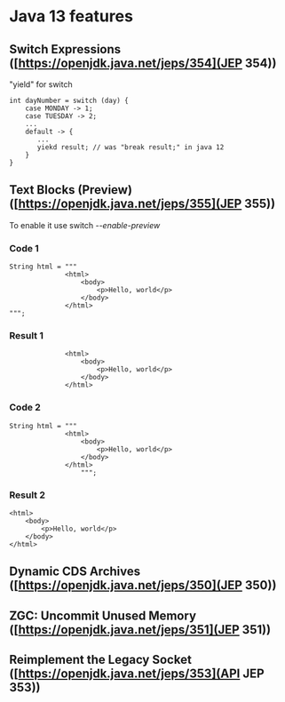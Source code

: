 # Java 13 features


## Switch Expressions ([https://openjdk.java.net/jeps/354](JEP 354))
"yield" for switch
```
int dayNumber = switch (day) {
    case MONDAY -> 1;
    case TUESDAY -> 2;
    ...
    default -> {
       ...
       yiekd result; // was "break result;" in java 12
    }
}
```
## Text Blocks (Preview) ([https://openjdk.java.net/jeps/355](JEP 355))
To enable it use switch _--enable-preview_
### Code 1
```
String html = """
              <html>
                  <body>
                      <p>Hello, world</p>
                  </body>
              </html>
""";
```
### Result 1
```
              <html>
                  <body>
                      <p>Hello, world</p>
                  </body>
              </html>
```
### Code 2
```
String html = """
              <html>
                  <body>
                      <p>Hello, world</p>
                  </body>
              </html>
                  """;
```
### Result 2
```
<html>
    <body>
        <p>Hello, world</p>
    </body>
</html>
```
## Dynamic CDS Archives ([https://openjdk.java.net/jeps/350](JEP 350))
## ZGC: Uncommit Unused Memory ([https://openjdk.java.net/jeps/351](JEP 351))
## Reimplement the Legacy Socket ([https://openjdk.java.net/jeps/353](API JEP 353)) 
